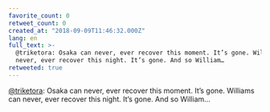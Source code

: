 ```yaml
---
favorite_count: 0
retweet_count: 0
created_at: "2018-09-09T11:46:32.000Z"
lang: en
full_text: >-
  @triketora: Osaka can never, ever recover this moment. It’s gone. Williams can
  never, ever recover this night. It’s gone. And so William…
retweeted: true
---
```


[@triketora](https://twitter.com/triketora): Osaka can never, ever recover this
moment. It’s gone. Williams can never, ever recover this night. It’s gone. And
so William…
